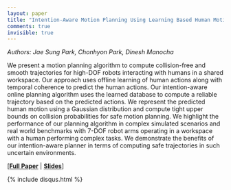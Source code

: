 ```yaml
---
layout: paper
title: "Intention-Aware Motion Planning Using Learning Based Human Motion Prediction"
comments: true
invisible: true
---
```


<p class="text-left"><i>Authors: Jae Sung Park, Chonhyon Park, Dinesh Manocha</i></p>

We present a motion planning algorithm to compute collision-free and smooth trajectories for high-DOF robots interacting with humans in a shared workspace. Our approach uses offline learning of human actions along with temporal coherence to predict the human actions. Our intention-aware online planning algorithm uses the learned database to compute a reliable trajectory based on the predicted actions. We represent the predicted human motion using a Gaussian distribution and compute tight upper bounds on collision probabilities for safe motion planning. We highlight the performance of our planning algorithm in complex simulated scenarios and real world benchmarks with 7-DOF robot arms operating in a workspace with a human performing complex tasks.    We demonstrate the benefits of our intention-aware planner in terms of computing safe trajectories in such uncertain environments.

[<b><a href="/static/papers/43.pdf">Full Paper</a></b> | <b><a href="/static/slides/43.mp4">Slides</a></b>]

{% include disqus.html %}